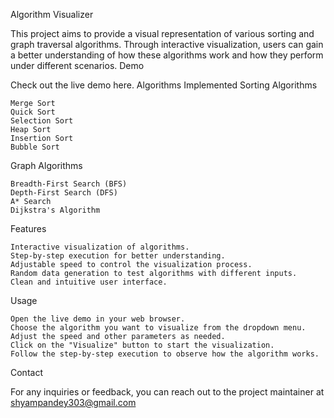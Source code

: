 Algorithm Visualizer

This project aims to provide a visual representation of various sorting and graph traversal algorithms. Through interactive visualization, users can gain a better understanding of how these algorithms work and how they perform under different scenarios.
Demo

Check out the live demo here.
Algorithms Implemented
Sorting Algorithms

    Merge Sort
    Quick Sort
    Selection Sort
    Heap Sort
    Insertion Sort
    Bubble Sort

Graph Algorithms

    Breadth-First Search (BFS)
    Depth-First Search (DFS)
    A* Search
    Dijkstra's Algorithm

Features

    Interactive visualization of algorithms.
    Step-by-step execution for better understanding.
    Adjustable speed to control the visualization process.
    Random data generation to test algorithms with different inputs.
    Clean and intuitive user interface.

Usage

    Open the live demo in your web browser.
    Choose the algorithm you want to visualize from the dropdown menu.
    Adjust the speed and other parameters as needed.
    Click on the "Visualize" button to start the visualization.
    Follow the step-by-step execution to observe how the algorithm works.



Contact

For any inquiries or feedback, you can reach out to the project maintainer at shyampandey303@gmail.com
